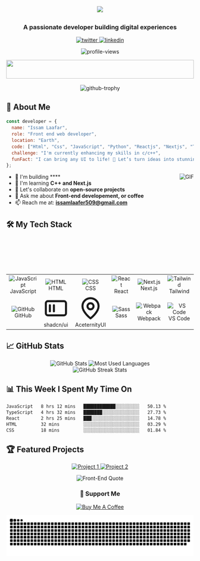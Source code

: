 <h1 align="center">
  <img src="https://readme-typing-svg.herokuapp.com/?lines=Hello,+There!+👋;This+is+Issam Laafar....;Nice+to+meet+you!&center=true&size=30">
</h1>

<h3 align="center">A passionate developer building digital experiences</h3>

<p align="center">
  <a href="https://x.com/issam_laafar" target="_blank">
    <img src="https://img.shields.io/twitter/follow/yourusername?logo=twitter&style=for-the-badge" alt="twitter" />
  </a>
  <a href="https://www.linkedin.com/in/laafar-issam-978767267/" target="_blank">
    <img src="https://img.shields.io/badge/LinkedIn-0077B5?style=for-the-badge&logo=linkedin&logoColor=white" alt="linkedin" />
  </a>
</p>

<!-- Profile views counter -->
<p align="center">
  <img src="https://komarev.com/ghpvc/?username=yourusername&label=Profile%20views&color=0e75b6&style=flat" alt="profile-views">
</p>

<!-- Wave animation -->
<img width="100%" height="50" src="https://i.imgur.com/dBaSKWF.gif" />

<p align="center">
  <img src="https://github-profile-trophy.vercel.app/?username=yourusername&theme=algolia&no-frame=true&row=1&&margin-w=20&no-bg=true" alt="github-trophy" />
</p>

## 🚀 About Me
```javascript
const developer = {
  name: "Issam Laafar",
  role: "Front end web developer",
  location: "Earth",
  code: ["Html", "Css", "JavaScript", "Python", "Reactjs", "Nextjs", "Tailwindcss"],
  challenge: "I'm currently enhancing my skills in c/c++",
  funFact: "I can bring any UI to life! 🚀 Let’s turn ideas into stunning interfaces."
};
```

<img align="right" height="270px" alt="GIF" src="https://i.pinimg.com/originals/e4/26/70/e426702edf874b181aced1e2fa5c6cde.gif" />

- 🔭 I'm building ****
- 🌱 I'm learning **C++ and Next.js**
- 👯 Let's collaborate on **open-source projects**
- 💬 Ask me about **Front-end developement, or coffee**
- 📫 Reach me at: **issamlaafer509@gmail.com**

## 🛠️ My Tech Stack

<table align="center">
  <tr>
    <td align="center" width="96">
      <img src="https://techstack-generator.vercel.app/js-icon.svg" alt="JavaScript" width="65" height="65" />
      <br>JavaScript
    </td>
    <td align="center" width="96">
      <img src="https://cdn.jsdelivr.net/gh/devicons/devicon/icons/html5/html5-original.svg" alt="HTML" width="65" height="65" />
      <br>HTML
    </td>
    <td align="center" width="96">
      <img src="https://cdn.jsdelivr.net/gh/devicons/devicon/icons/css3/css3-original.svg" alt="CSS" width="65" height="65" />
      <br>CSS
    </td>
    <td align="center" width="96">
      <img src="https://techstack-generator.vercel.app/react-icon.svg" alt="React" width="65" height="65" />
      <br>React
    </td>
    <td align="center" width="96">
      <img src="https://cdn.jsdelivr.net/gh/devicons/devicon/icons/nextjs/nextjs-original.svg" alt="Next.js" width="65" height="65" />
      <br>Next.js
    </td>
    <td align="center" width="96">
      <img src="https://cdn.jsdelivr.net/gh/devicons/devicon/icons/tailwindcss/tailwindcss-plain.svg" alt="Tailwind" width="65" height="65" />
      <br>Tailwind
    </td>
  </tr>
  <tr>
    <td align="center" width="96">
      <img src="https://techstack-generator.vercel.app/github-icon.svg" alt="GitHub" width="65" height="65" />
      <br>GitHub
    </td>
    <td align="center" width="96">
      <svg xmlns="http://www.w3.org/2000/svg" width="65" height="65" viewBox="0 0 24 24" fill="none" stroke="currentColor" stroke-width="2" stroke-linecap="round" stroke-linejoin="round"><path d="M2 17V7a2 2 0 0 1 2-2h16a2 2 0 0 1 2 2v10a2 2 0 0 1-2 2H4a2 2 0 0 1-2-2Z"></path><path d="M6 9v6"></path><path d="M10 9v6"></path></svg>
      <br>shadcn/ui
    </td>
    <td align="center" width="96">
      <svg xmlns="http://www.w3.org/2000/svg" width="65" height="65" viewBox="0 0 24 24" fill="none" stroke="currentColor" stroke-width="2" stroke-linecap="round" stroke-linejoin="round"><path d="M20 10c0 6-8 12-8 12s-8-6-8-12a8 8 0 0 1 16 0Z"></path><circle cx="12" cy="10" r="3"></circle></svg>
      <br>AceternityUI
    </td>
    <td align="center" width="96">
      <img src="https://techstack-generator.vercel.app/sass-icon.svg" alt="Sass" width="65" height="65" />
      <br>Sass
    </td>
    <td align="center" width="96">
      <img src="https://techstack-generator.vercel.app/webpack-icon.svg" alt="Webpack" width="65" height="65" />
      <br>Webpack
    </td>
    <td align="center" width="96">
      <img src="https://cdn.jsdelivr.net/gh/devicons/devicon/icons/vscode/vscode-original.svg" alt="VS Code" width="65" height="65" />
      <br>VS Code
    </td>
  </tr>
</table>

## 📈 GitHub Stats

<div align="center">
  <img width="49%" height="195px" src="https://github-readme-stats.vercel.app/api?username=yourusername&show_icons=true&count_private=true&hide_border=true&title_color=00b3ff&icon_color=00b4ff&text_color=c9d1d9&bg_color=0d1117" alt="GitHub Stats" /> 
  <img width="41%" height="195px" src="https://github-readme-stats.vercel.app/api/top-langs/?username=yourusername&layout=compact&hide_border=true&title_color=00b3ff&text_color=00b4ff&bg_color=0d1117" alt="Most Used Languages" />
</div>

<div align="center">
  <img height="180em" src="https://github-readme-streak-stats.herokuapp.com/?user=yourusername&theme=blueberry_duo&hide_border=true&background=0D1117&stroke=0000" alt="GitHub Streak Stats" />
</div>

## 📊 This Week I Spent My Time On

<!--START_SECTION:waka-->
```text
JavaScript   8 hrs 12 mins   ████████████░░░░░░░░░   50.13 % 
TypeScript   4 hrs 32 mins   ███████░░░░░░░░░░░░░░   27.73 % 
React        2 hrs 25 mins   ███░░░░░░░░░░░░░░░░░░   14.78 % 
HTML         32 mins         ░░░░░░░░░░░░░░░░░░░░░   03.29 % 
CSS          18 mins         ░░░░░░░░░░░░░░░░░░░░░   01.84 % 
```
<!--END_SECTION:waka-->

## 🏆 Featured Projects

<p align="center">
  <a href="https://github.com/yourusername/project1">
    <img width="49%" src="https://github-readme-stats.vercel.app/api/pin/?username=yourusername&repo=project1&theme=react&bg_color=0D1117&hide_border=true" alt="Project 1" />
  </a>
  <a href="https://github.com/yourusername/project2">
    <img width="49%" src="https://github-readme-stats.vercel.app/api/pin/?username=yourusername&repo=project2&theme=react&bg_color=0D1117&hide_border=true" alt="Project 2" />
  </a>
</p>



<div align="center">
  <img src="https://quotes-github-readme.vercel.app/api?type=horizontal&theme=tokyonight&quote=The%20best%20UI%20is%20the%20one%20you%20don’t%20notice." alt="Front-End Quote"/>
</div>


<h3 align="center">💖 Support Me</h3>
<p align="center">
  <a href="https://www.buymeacoffee.com/yourusername" target="_blank">
    <img src="https://cdn.buymeacoffee.com/buttons/v2/default-yellow.png" alt="Buy Me A Coffee" height="50px">
  </a>
</p>

<div align="center">
  <img src="https://raw.githubusercontent.com/platane/snk/output/github-contribution-grid-snake-dark.svg" alt="GitHub Contribution Snake" />
</div>
